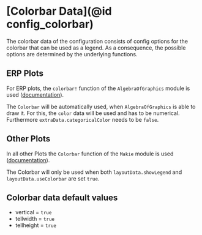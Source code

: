 # [Colorbar Data](@id config_colorbar)

The colorbar data of the configuration consists of config options for the colorbar that can be used as a legend.
As a consequence, the possible options are determined by the underlying functions.

## ERP Plots
For ERP plots, the `colorbar!` function of the `AlgebraOfGraphics` module is used ([documentation](http://juliaplots.org/AlgebraOfGraphics.jl/stable/API/functions/#AlgebraOfGraphics.colorbar!)).

The `Colorbar` will be automatically used, when `AlgebraOfGraphics` is able to draw it. 
For this, the `color` data will be used and has to be numerical. 
Furthermore `extraData.categoricalColor` needs to be `false`.

## Other Plots
In all other Plots the `Colorbar` function of the `Makie` module is used ([documentation](https://makie.juliaplots.org/v0.17.13/examples/blocks/colorbar/index.html)).

The Colorbar will only be used when both `layoutData.showLegend` and `layoutData.useColorbar` are set `true`.

## Colorbar data default values

- vertical = `true`
- tellwidth = `true`
- tellheight = `true`